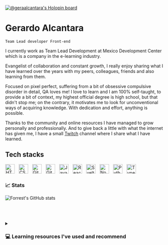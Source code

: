 [![@geraalcantara's Holopin board](https://holopin.io/api/user/board?user=geraalcantara)](https://holopin.io/@geraalcantara)

# Gerardo Alcantara

`Team Lead developer Front-end`

I currently work as Team Lead Development at Mexico Development Center which is a company in the e-learning industry.

Evangelist of collaboration and constant growth, I really enjoy sharing what I have learned over the years with my peers, colleagues, friends and also learning from them.

Focused on pixel perfect, suffering from a bit of obsessive compulsive disorder in detail, QA loves me!
I love to learn and I am 100% self-taught, to provide a bit of context, my highest official degree is high school, but that didn't stop me; on the contrary, it motivates me to look for unconventional ways of acquiring knowledge. With dedication and effort, anything is possible.

Thanks to the community and online resources I have managed to grow personally and professionally.
And to give back a little with what the internet has given me, I have a small [Twitch](https://www.twitch.tv/jaguar_ek) channel where I share what I have learned.

## Tech stacks

<img align="left" alt="HTML" width="30px" style="padding-right:10px;" src="https://cdn.jsdelivr.net/gh/devicons/devicon/icons/html5/html5-plain.svg" />
<img align="left" alt="CSS" width="30px" style="padding-right:10px;" src="https://cdn.jsdelivr.net/gh/devicons/devicon/icons/css3/css3-plain.svg" />
<img align="left" alt="Git" width="30px" style="padding-right:10px;" src="https://cdn.jsdelivr.net/gh/devicons/devicon/icons/git/git-original.svg" />
<img align="left" alt="GitHub" width="30px" style="padding-right:10px; padding-bottom:16px;" src="https://cdn.jsdelivr.net/gh/devicons/devicon/icons/github/github-original.svg" />
<img align="left" alt="JavaScript" width="30px" style="padding-right:10px;" src="https://cdn.jsdelivr.net/gh/devicons/devicon/icons/javascript/javascript-plain.svg" />
<img align="left" alt="React" width="30px" style="padding-right:10px;" src="https://cdn.jsdelivr.net/gh/devicons/devicon/icons/react/react-original.svg" />
<img align="left" alt="Svelte" width="30px" style="padding-right:10px;" src="https://cdn.jsdelivr.net/gh/devicons/devicon/icons/svelte/svelte-original.svg" />

<img align="left" alt="NodeJS" width="30px" style="padding-right:10px;" src="https://cdn.jsdelivr.net/gh/devicons/devicon/icons/nodejs/nodejs-original.svg" />
<img align="left" alt="Python" width="30px" style="padding-right:10px;" src="https://cdn.jsdelivr.net/gh/devicons/devicon/icons/python/python-plain.svg" />
<img align="left" alt="TypeScript" width="30px" style="padding-right:10px;" src="https://cdn.jsdelivr.net/gh/devicons/devicon/icons/typescript/typescript-plain.svg" />

<br>

#

### 📈 Stats

![Forrest's GitHub stats](https://github-readme-stats.vercel.app/api?username=GeraAlcantara&show_icons=true&theme=tokyonight)

<p style="padding-bottom:10px"></p>

#

<details>
 <summary><h3>💻 Learning resources I've used and recommend</h3></summary>
   <h3>Programing Free</h3>
   <ul>
      <li>
        <a target="_blank" href="https://www.freecodecamp.org/">freecodecamp</a>
      </li>
      <li>
        <a target="_blank" href="https://www.w3schools.com/">w3schools</a>
      </li>
      <li>
        <a target="_blank" href="https://www.edx.org/course/introduction-computer-science-harvardx-cs50x">CS50 Harvard</a>
      </li>
    </ul>
    <h3>Pay Course JavaScript</h3>
    <ul>
      <li>
        <a target="_blank" href="https://www.udemy.com/course/the-complete-javascript-course/">Jonas Schmedtmann - The Complete JavaScript Course</a>
      </li>
    </ul>
    <h3>Pay</h3>
    <ul>
      <li>
        <a target="_blank" href="https://www.udemy.com/course/the-complete-javascript-course/">Jonas Schmedtmann - The Complete JavaScript Course</a>
      </li>
    </ul>
    <h3>CSS Resources</h3>
    <ul>
      <li>
        <a target="_blank" href="https://css-tricks.com/">CSS tricks</a>
      </li>
      <li>
        <a target="_blank" href="https://flexboxfroggy.com/">Learn Flexbox</a>
      </li>
      <li>
        <a target="_blank" href="https://cssgridgarden.com/">Learn grid</a>
      </li>
    </ul>
</details>
